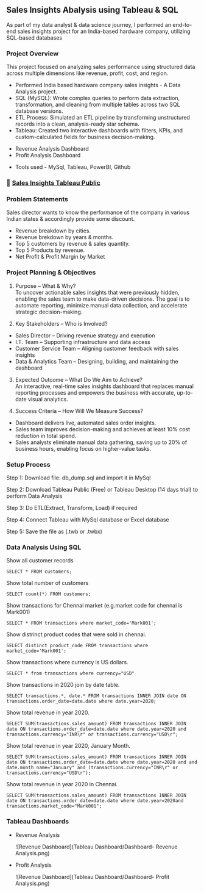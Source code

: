 ## Sales Insights Abalysis using Tableau & SQL
As part of my data analyst & data science journey, I performed an end-to-end sales insights project for an India-based hardware company, utilizing SQL-based databases
### Project Overview
This project focused on analyzing sales performance using structured data across multiple dimensions like revenue, profit, cost, and region. 
- Performed India based hardware company sales insights - A Data Analysis project.
- SQL (MySQL): Wrote complex queries to perform data extraction, transformation, and cleaning from multiple tables across two SQL database versions.
- ETL Process: Simulated an ETL pipeline by transforming unstructured records into a clean, analysis-ready star schema.
- Tableau: Created two interactive dashboards with filters, KPIs, and custom-calculated fields for business decision-making.
* Revenue Analysis Dashboard
* Profit Analysis Dashboard
- Tools used - MySql, Tableau, PowerBI, Github
  
### 🔗 [Sales Insights Tableau Public](https://public.tableau.com/views/SalesInsights-DataAnalysisProjectusingTableau_17438516539650/Dashboard-RevenueAnalysis?:language=en-US&publish=yes&:sid=&:redirect=auth&:display_count=n&:origin=viz_share_link)

### Problem Statements
Sales director wants to know the performance of the company in various Indian states & accordingly provide some discount.
- Revenue breakdown by cities.
- Revenue brekdown by years & months.
- Top 5 customers by revenue & sales quantity.
- Top 5 Products by revenue.
- Net Profit & Profit Margin by Market

### Project Planning & Objectives
1. Purpose – What & Why? <br/>
To uncover actionable sales insights that were previously hidden, enabling the sales team to make data-driven decisions. The goal is to automate reporting, minimize manual data collection, and accelerate strategic decision-making.

2. Key Stakeholders – Who is Involved? <br/>
- Sales Director – Driving revenue strategy and execution 
- I.T. Team – Supporting infrastructure and data access
- Customer Service Team – Aligning customer feedback with sales insights
- Data & Analytics Team – Designing, building, and maintaining the dashboard

3. Expected Outcome – What Do We Aim to Achieve? <br/>
An interactive, real-time sales insights dashboard that replaces manual reporting processes and empowers the business with accurate, up-to-date visual analytics.

4. Success Criteria – How Will We Measure Success? <br/>
- Dashboard delivers live, automated sales order insights.
- Sales team improves decision-making and achieves at least 10% cost reduction in total spend.
- Sales analysts eliminate manual data gathering, saving up to 20% of business hours, enabling focus on higher-value tasks.

### Setup Process

Step 1: Download file: db_dump.sql and import it in MySql 

Step 2: Download Tableau Public (Free) or Tableau Desktop (14 days trial) to perform Data Analysis

Step 3: Do ETL(Extract, Transform, Load) if required

Step 4: Connect Tableau with MySql database or Excel database

Step 5: Save the file as (.twb or .twbx)

### Data Analysis Using SQL

Show all customer records

```SELECT * FROM customers;```

Show total number of customers

```SELECT count(*) FROM customers;```

Show transactions for Chennai market (e.g.market code for chennai is Mark001)

```SELECT * FROM transactions where market_code='Mark001';```

Show distrinct product codes that were sold in chennai. 

```SELECT distinct product_code FROM transactions where market_code='Mark001';```

Show transactions where currency is US dollars.

```SELECT * from transactions where currency="USD"```

Show transactions in 2020 join by date table.

```SELECT transactions.*, date.* FROM transactions INNER JOIN date ON transactions.order_date=date.date where date.year=2020;```

Show total revenue in year 2020.

```SELECT SUM(transactions.sales_amount) FROM transactions INNER JOIN date ON transactions.order_date=date.date where date.year=2020 and transactions.currency="INR\r" or transactions.currency="USD\r";```

Show total revenue in year 2020, January Month.

```SELECT SUM(transactions.sales_amount) FROM transactions INNER JOIN date ON transactions.order_date=date.date where date.year=2020 and and date.month_name="January" and (transactions.currency="INR\r" or transactions.currency="USD\r");```

Show total revenue in year 2020 in Chennai.

```SELECT SUM(transactions.sales_amount) FROM transactions INNER JOIN date ON transactions.order_date=date.date where date.year=2020and transactions.market_code="Mark001";```

### Tableau Dashboards 
- Revenue Analysis

  ![Revenue Dashboard](Tableau Dashboard/Dashboard- Revenue Analysis.png)

- Profit Analysis

  ![Revenue Dashboard](Tableau Dashboard/Dashboard- Profit Analysis.png)
  
  
